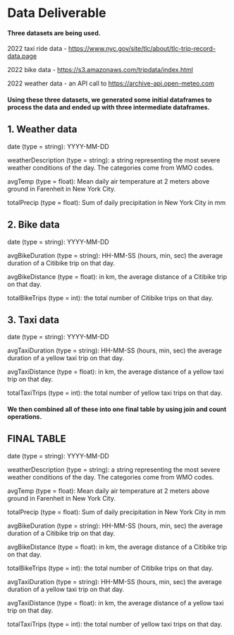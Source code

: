 # Data Deliverable

#### Three datasets are being used.

2022 taxi ride data - https://www.nyc.gov/site/tlc/about/tlc-trip-record-data.page

2022 bike data - https://s3.amazonaws.com/tripdata/index.html

2022 weather data - an API call to https://archive-api.open-meteo.com

#### Using these three datasets, we generated some initial dataframes to process the data and ended up with three intermediate dataframes.

##  1. Weather data

date (type = string): YYYY-MM-DD

weatherDescription (type = string): a string representing the most severe weather conditions of the day. The categories come from WMO codes.

avgTemp (type = float): Mean daily air temperature at 2 meters above ground in Farenheit in New York City.

totalPrecip (type = float): Sum of daily precipitation in New York City in mm

##  2. Bike data

date (type = string): YYYY-MM-DD

avgBikeDuration (type = string): HH-MM-SS (hours, min, sec) the average duration of a Citibike trip on that day.

avgBikeDistance (type = float): in km, the average distance of a Citibike trip on that day.

totalBikeTrips (type = int): the total number of Citibike trips on that day.

## 3. Taxi data

date (type = string): YYYY-MM-DD

avgTaxiDuration (type = string): HH-MM-SS (hours, min, sec) the average duration of a yellow taxi trip on that day.

avgTaxiDistance (type = float): in km, the average distance of a yellow taxi trip on that day.

totalTaxiTrips (type = int): the total number of yellow taxi trips on that day.

#### We then combined all of these into one final table by using join and count operations.

## FINAL TABLE

date (type = string): YYYY-MM-DD

weatherDescription (type = string): a string representing the most severe weather conditions of the day. The categories come from WMO codes.

avgTemp (type = float): Mean daily air temperature at 2 meters above ground in Farenheit in New York City.

totalPrecip (type = float): Sum of daily precipitation in New York City in mm

avgBikeDuration (type = string): HH-MM-SS (hours, min, sec) the average duration of a Citibike trip on that day.

avgBikeDistance (type = float): in km, the average distance of a Citibike trip on that day.

totalBikeTrips (type = int): the total number of Citibike trips on that day.

avgTaxiDuration (type = string): HH-MM-SS (hours, min, sec) the average duration of a yellow taxi trip on that day.

avgTaxiDistance (type = float): in km, the average distance of a yellow taxi trip on that day.

totalTaxiTrips (type = int): the total number of yellow taxi trips on that day.
